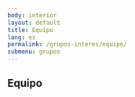 ```yaml
---
body: interior
layout: default
title: Equipo
lang: es
permalink: /grupos-interes/equipo/
submenu: grupos
---
```


<section class="principal">
  <div class="container container--small" data-header-control>
    <h1 class="tit-letter">Equipo</h1>
  </div>
</section>
